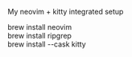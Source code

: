 My neovim + kitty integrated setup

brew install neovim\
brew install ripgrep\
brew install --cask kitty
